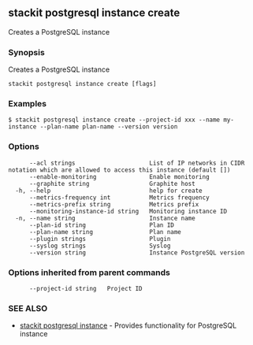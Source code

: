 ## stackit postgresql instance create

Creates a PostgreSQL instance

### Synopsis

Creates a PostgreSQL instance

```
stackit postgresql instance create [flags]
```

### Examples

```
$ stackit postgresql instance create --project-id xxx --name my-instance --plan-name plan-name --version version
```

### Options

```
      --acl strings                     List of IP networks in CIDR notation which are allowed to access this instance (default [])
      --enable-monitoring               Enable monitoring
      --graphite string                 Graphite host
  -h, --help                            help for create
      --metrics-frequency int           Metrics frequency
      --metrics-prefix string           Metrics prefix
      --monitoring-instance-id string   Monitoring instance ID
  -n, --name string                     Instance name
      --plan-id string                  Plan ID
      --plan-name string                Plan name
      --plugin strings                  Plugin
      --syslog strings                  Syslog
      --version string                  Instance PostgreSQL version
```

### Options inherited from parent commands

```
      --project-id string   Project ID
```

### SEE ALSO

* [stackit postgresql instance](./stackit_postgresql_instance.md)	 - Provides functionality for PostgreSQL instance

